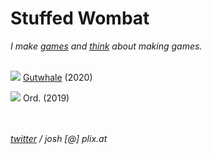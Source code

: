 # Stuffed Wombat

*I make [games](games) and [think](thinking) about making games.*
<br><br>


[<img src="https://i.imgur.com/UHoJfm5.png">](https://store.steampowered.com/app/1267810/Gutwhale/)
[Gutwhale](gutwhale) (2020)


[<img src="https://i.imgur.com/bKtNo2X.png">](https://store.steampowered.com/app/1079000/Ord/)
Ord. (2019)

<br><br>
*<a href="https://twitter.com/wombatstuff" target="_blank">twitter</a> / josh [@] plix.at*
